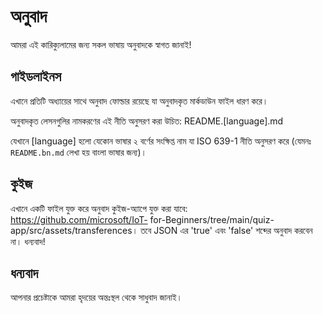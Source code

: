 # অনুবাদ
আমরা এই কারিক্যুলামের জন্য সকল ভাষায় অনুবাদকে স্বাগত জানাই!

## গাইডলাইনস
এখানে প্রতিটি অধ্যায়ের সাথে অনুবাদ ফোল্ডার রয়েছে যা অনুবাদকৃত মার্কডাউন ফাইল ধারণ করে।

অনুবাদকৃত লেসনগুলির নামকরণের এই নীতি অনুসরণ করা উচিত:
README.[language].md

যেখানে [language] হলো যেকোন ভাষার ২ বর্ণের সংক্ষিপ্ত নাম যা ISO 639-1 নীতি অনুসরণ করে (যেমনঃ  `README.bn.md` লেখা হয় বাংলা ভাষার জন্য)।

## কুইজ
এখানে একটি ফাইল যুক্ত করে অনুবাদ কুইজ-অ্যাপে যুক্ত করা যাবে: https://github.com/microsoft/IoT- for-Beginners/tree/main/quiz-app/src/assets/transferences। তবে JSON এর 'true' এবং 'false' শব্দের অনুবাদ করবেন না। ধন্যবাদ!

## ধন্যবাদ
আপনার প্রচেষ্টাকে আমরা হৃদয়ের অন্তঃস্থল থেকে সাধুবাদ জানাই।
